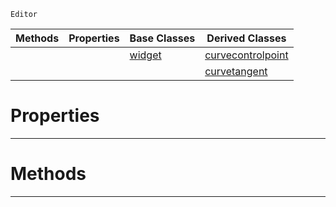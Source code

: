  `Editor`

|Methods|Properties|Base Classes|Derived Classes|
|---|---|---|---|
| | |[widget](https://github.com/ZilchEngine/ZilchDocs/blob/master/code_reference/class_reference/widget.markdown)|[curvecontrolpoint](https://github.com/ZilchEngine/ZilchDocs/blob/master/code_reference/class_reference/curvecontrolpoint.markdown)|
| | | |[curvetangent](https://github.com/ZilchEngine/ZilchDocs/blob/master/code_reference/class_reference/curvetangent.markdown)|


 #  Properties


---  
 #  Methods


---  
 

 
